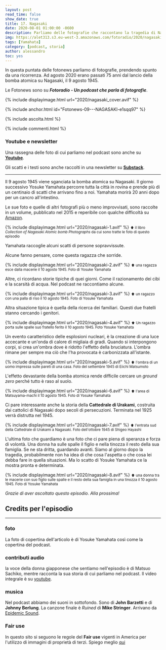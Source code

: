 ```yaml
---
layout: post
read_time: false
show_date: true
title: 17. Nagasaki
date: 2020-08-01 01:00:00 -0600
description: Parliamo delle fotografie che raccontano la tragedia di Nagasaki
img: https://alet313.s3.eu-west-3.amazonaws.com/fotoradio/2020/nagasaki_articolo.avif
tags: [Yamahata]
category: [podcast, storia]
author: alessandro
toc: yes
---
```




In questa puntata delle fotonews parliamo di fotografie, prendendo spunto da una ricorrenza. Ad agosto 2020 erano passati 75 anni dal lancio della bomba atomica su Nagasaki, il 9 agosto 1945.

<!--more-->


Le Fotonews sono su **_Fotoradio - Un podcast che parla di fotografie_**.

{% include displayimage.html url="2020/nagasaki_cover.avif" %}

{% include anchor.html id="Fotonews-09---NAGASAKI-e1sqq97" %}

{% include ascolta.html %}

{% include commenti.html %}



### Youtube e newsletter

Una rassegna delle foto di cui parliamo nel podcast sono anche su [**Youtube**](https://youtu.be/D7WZHd24BoA).

Gli scatti e i testi sono anche raccolti in una newsletter su [**Substack**](https://fotoradio.substack.com/">link</a>).


- - -

Il 9 agosto 1945 viene sganciata la bomba atomica su Nagasaki.
Il giorno successivo Yosuke Yamahata percorre tutta la città in rovina e prende più di un centinaio di scatti che arrivano fino a noi. Yamahata morirà 20 anni dopo per un cancro all'intestino.

Le sue foto e quelle di altri fotografi più o meno improvvisati, sono raccolte in un volume, pubblicato nel 2015 e reperibile con qualche difficoltà su [Amazon](https://www.amazon.co.uk/gp/product/4585270248/ref=ppx_yo_dt_b_asin_title_o09_s00?ie=UTF8&psc=1).

{% include displayimage.html url="2020/nagasaki-1.avif" %}
<small>⬆︎ il libro _Collection of Nagasaki Atomic bomb Photographs_ da cui sono tratte le foto di questo episodio</small>

Yamahata raccoglie alcuni scatti di persone sopravvissute.

Alcune fanno pensare, come questa ragazza che sorride.

{% include displayimage.html url="2020/nagasaki-2.avif" %}
<small>⬆︎ una ragazza esce dalla macerie il 10 agosto 1945. Foto di Yosuke Yamahata</small>

Altre, ci ricordano storie tipiche di quei giorni. Come il razionamento dei cibi e la scarsità di acqua. Nel podcast ne raccontiamo alcune.

{% include displayimage.html url="2020/nagasaki-3.avif" %}
<small>⬆︎ un ragazzo con una palla di riso il 10 agosto  1945. Foto di Yosuke Yamahata</small>

Altra situazione tipica è quella della ricerca dei familiari. Questi due fratelli stanno cercando i genitori.

{% include displayimage.html url="2020/nagasaki-4.avif" %}
<small>⬆︎ Un ragazzo porta sulle spalle suo fratello ferito il 10 agosto 1945. Foto Yosuke Yamahata</small>

Un evento caratteristico delle esplosioni nucleari, è la creazione di una luce accecante e un'onda di calore di migliaia di gradi. Quando si interpongono corpi, si crea un'ombra dove è ridotto l'effetto della bruciatura.
L'ombra rimane per sempre ma ciò che l'ha provocata è carbonizzata all'istante.  

{% include displayimage.html url="2020/nagasaki-5.avif" %}
<small>⬆︎ l'ombra di un uomo impressa sulle pareti di una casa. Foto del settembre 1945 di Eiichi Matsumoto</small>

L'effetto devastante della bomba atomica rende difficile cercare un _ground zero_ perché tutto è raso al suolo.

{% include displayimage.html url="2020/nagasaki-6.avif" %}
<small>⬆︎ l'area di Matsuyama-machi il 10 agosto 1945. Foto di Yosuke Yamahata</small>

Ci pare interessante anche la storia della **Cattedrale di Urakami**, costruita dai cattolici di Nagasaki dopo secoli di persecuzioni. Terminata nel 1925 verrà distrutta nel 1945.

{% include displayimage.html url="2020/nagasaki-7.avif" %}
<small>⬆︎ l'entrata sud della Cattedrale di Urakami a Nagasaki. Foto dell'ottobre 1945 di Shigeo Hayashi</small>

L'ultima foto che guardiamo è una foto che ci pare piena di speranza e forza di volontà. Una donna ha sulle spalle il figlio e nella tinozza il resto della sua famiglia. Se ne sta dritta, guardando avanti. Siamo al giorno dopo la tragedia, probabilmente non ha idea di che cosa l'aspetta o che cosa lei debba fare in quella situazioni. Ma lo scatto di Yosuke Yamahata ce la mostra pronta e determinata.

{% include displayimage.html url="2020/nagasaki-8.avif" %}
<small>⬆︎ una donna tra le macerie con suo figlio sulle spalle e il resto della sua famiglia in una tinozza il 10 agosto 1945. Foto di Yosuke Yamahata</small>

_Grazie di aver ascoltato questo episodio. Alla prossima!_


## Credits per l'episodio

- - -

### foto

La foto di copertina dell'articolo è di Yosuke Yamahata così come la copertina del podcast.


### contributi audio

la voce della donna giapponese che sentiamo nell'episodio è di Matsuo Sachiko, mentre racconta la sua storia di cui parliamo nel podcast. Il video integrale è su [youtube](https://www.youtube.com/watch?v=2aLU-3Z-r-g).


### musica

Nel podcast abbiamo dei suoni in sottofondo. Sono di **John Barzetti** e di **Johnny Berlung**. La canzone finale è _Ruined_ di **Mike Stringer**.
Arrivano da [Epidemic Sound](https://www.epidemicsound.com/).


### Fair use

In questo sito si seguono le regole del **Fair use** vigenti in America per l'utilizzo di immagini di proprietà di terzi. Spiego meglio [qui](../../fair_use.html)
